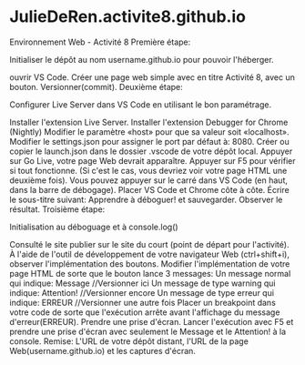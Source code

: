 # JulieDeRen.activite8.github.io
Environnement Web - Activité 8
Première étape:

Initialiser le dépôt au nom username.github.io pour pouvoir l'héberger.

ouvrir VS Code.
Créer une page web simple avec en titre Activité 8, avec un bouton.
Versionner(commit).
Deuxième étape:

Configurer Live Server dans VS Code en utilisant le bon paramétrage.

Installer l'extension Live Server.
Installer l'extension Debugger for Chrome (Nightly)
Modifier le paramètre «host» pour que sa valeur soit «localhost».
Modifier le settings.json pour assigner le port par défaut à: 8080.
Créer ou copier le launch.json dans le dossier .vscode de votre dépôt local.
Appuyer sur Go Live, votre page Web devrait apparaître.
Appuyer sur F5 pour vérifier si tout fonctionne. (Si c'est le cas, vous devriez voir votre page HTML une deuxième fois).
Vous pouvez appuyer sur le carré dans VS Code (en haut, dans la barre de débogage).
Placer VS Code et Chrome côte à côte.
Écrire le sous-titre suivant: Apprendre à déboguer! et sauvegarder.
Observer le résultat.
Troisième étape:

Initialisation au déboguage et à console.log()

Consulté le site publier sur le site du court (point de départ pour l'activité).
À l'aide de l'outil de développement de votre navigateur Web (ctrl+shift+i), observer l'implémentation des boutons.
Modifier l'implémentation de votre page HTML de sorte que le bouton lance 3 messages:
Un message normal qui indique: Message //Versionner ici
Un message de type warning qui indique: Attention! //Versionner encore
Un message de type erreur qui indique: ERREUR //Versionner une autre fois
Placer un breakpoint dans votre code de sorte que l'exécution arrête avant l'affichage du message d'erreur(ERREUR). Prendre une prise d'écran.
Lancer l'exécution avec F5 et prendre une prise d'écran avec seulement le Message et le Attention! à la console.
Remise:
L'URL de votre dépôt distant, l'URL de la page Web(username.github.io) et les captures d'écran.
